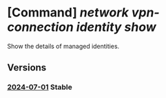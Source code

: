# [Command] _network vpn-connection identity show_

Show the details of managed identities.

## Versions

### [2024-07-01](/Resources/mgmt-plane/L3N1YnNjcmlwdGlvbnMve30vcmVzb3VyY2Vncm91cHMve30vcHJvdmlkZXJzL21pY3Jvc29mdC5uZXR3b3JrL2Nvbm5lY3Rpb25zL3t9/2024-07-01.xml) **Stable**

<!-- mgmt-plane /subscriptions/{}/resourcegroups/{}/providers/microsoft.network/connections/{} 2024-07-01 properties.virtualNetworkGateway1.identity -->
